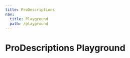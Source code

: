 ```yaml
---
title: ProDescriptions
nav:
  title: Playground
  path: /playground
---
```


# ProDescriptions Playground

<code src="../../packages/descriptions/src/demos/dynamic-descriptions.tsx" height="500px" iframe="760px" background="hsl(220,23%,97%)" title="属性展示"></code>
